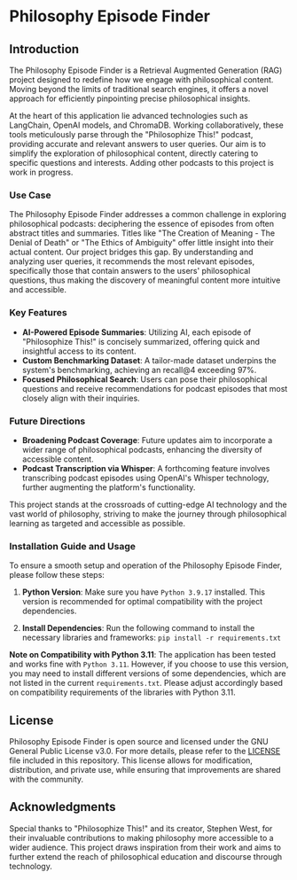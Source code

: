 # Philosophy Episode Finder

## Introduction

The Philosophy Episode Finder is a Retrieval Augmented Generation (RAG) project designed to redefine how we engage with philosophical content. Moving beyond the limits of traditional search engines, it offers a novel approach for efficiently pinpointing precise philosophical insights.

At the heart of this application lie advanced technologies such as LangChain, OpenAI models, and ChromaDB. Working collaboratively, these tools meticulously parse through the "Philosophize This!" podcast, providing accurate and relevant answers to user queries. Our aim is to simplify the exploration of philosophical content, directly catering to specific questions and interests. Adding other podcasts to this project is work in progress.

### Use Case

The Philosophy Episode Finder addresses a common challenge in exploring philosophical podcasts: deciphering the essence of episodes from often abstract titles and summaries. Titles like "The Creation of Meaning - The Denial of Death" or "The Ethics of Ambiguity" offer little insight into their actual content. Our project bridges this gap. By understanding and analyzing user queries, it recommends the most relevant episodes, specifically those that contain answers to the users' philosophical questions, thus making the discovery of meaningful content more intuitive and accessible.

### Key Features

- **AI-Powered Episode Summaries**: Utilizing AI, each episode of "Philosophize This!" is concisely summarized, offering quick and insightful access to its content.
- **Custom Benchmarking Dataset**: A tailor-made dataset underpins the system's benchmarking, achieving an recall@4 exceeding 97%.
- **Focused Philosophical Search**: Users can pose their philosophical questions and receive recommendations for podcast episodes that most closely align with their inquiries.

### Future Directions

- **Broadening Podcast Coverage**: Future updates aim to incorporate a wider range of philosophical podcasts, enhancing the diversity of accessible content.
- **Podcast Transcription via Whisper**: A forthcoming feature involves transcribing podcast episodes using OpenAI's Whisper technology, further augmenting the platform's functionality.

This project stands at the crossroads of cutting-edge AI technology and the vast world of philosophy, striving to make the journey through philosophical learning as targeted and accessible as possible.

### Installation Guide and Usage

To ensure a smooth setup and operation of the Philosophy Episode Finder, please follow these steps:

1. **Python Version**: Make sure you have `Python 3.9.17` installed. This version is recommended for optimal compatibility with the project dependencies.

2. **Install Dependencies**: Run the following command to install the necessary libraries and frameworks: `pip install -r requirements.txt`

**Note on Compatibility with Python 3.11**: The application has been tested and works fine with `Python 3.11`. However, if you choose to use this version, you may need to install different versions of some dependencies, which are not listed in the current `requirements.txt`. Please adjust accordingly based on compatibility requirements of the libraries with Python 3.11.

## License

Philosophy Episode Finder is open source and licensed under the GNU General Public License v3.0. For more details, please refer to the [LICENSE](LICENSE) file included in this repository. This license allows for modification, distribution, and private use, while ensuring that improvements are shared with the community.

## Acknowledgments

Special thanks to "Philosophize This!" and its creator, Stephen West, for their invaluable contributions to making philosophy more accessible to a wider audience. This project draws inspiration from their work and aims to further extend the reach of philosophical education and discourse through technology.
